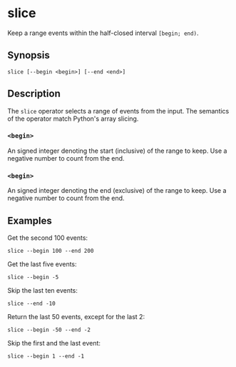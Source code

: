 # slice

Keep a range events within the half-closed interval `[begin; end)`.

## Synopsis

```
slice [--begin <begin>] [--end <end>]
```

## Description

The `slice` operator selects a range of events from the input. The semantics of
the operator match Python's array slicing.

### `<begin>`

An signed integer denoting the start (inclusive) of the range to keep. Use a
negative number to count from the end.

### `<begin>`

An signed integer denoting the end (exclusive) of the range to keep. Use a
negative number to count from the end.

## Examples

Get the second 100 events:

```
slice --begin 100 --end 200
```

Get the last five events:

```
slice --begin -5
```

Skip the last ten events:

```
slice --end -10
```

Return the last 50 events, except for the last 2:

```
slice --begin -50 --end -2
```

Skip the first and the last event:

```
slice --begin 1 --end -1
```
